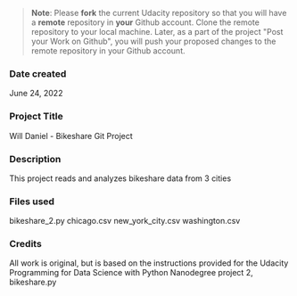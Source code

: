 >**Note**: Please **fork** the current Udacity repository so that you will have a **remote** repository in **your** Github account. Clone the remote repository to your local machine. Later, as a part of the project "Post your Work on Github", you will push your proposed changes to the remote repository in your Github account.

### Date created
June 24, 2022

### Project Title
Will Daniel - Bikeshare Git Project

### Description
This project reads and analyzes bikeshare data from 3 cities

### Files used
bikeshare_2.py
chicago.csv
new_york_city.csv
washington.csv

### Credits
All work is original, but is based on the instructions provided for the Udacity Programming for Data Science with Python Nanodegree project 2, bikeshare.py
